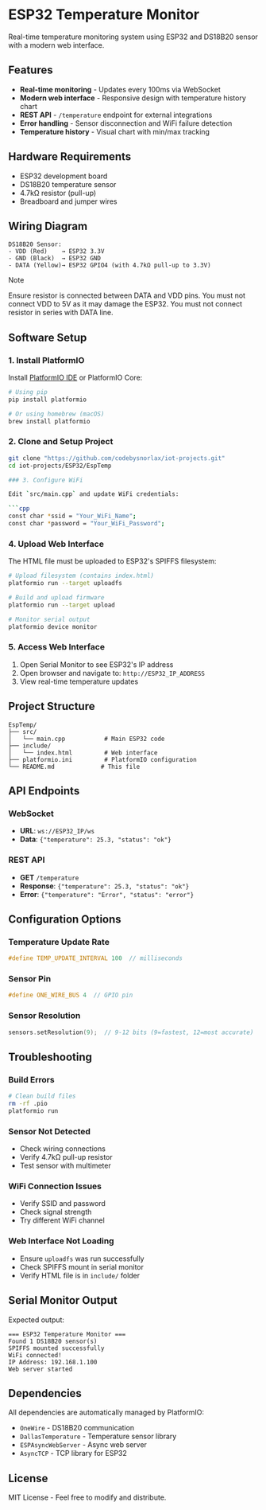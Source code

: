 # ESP32 Temperature Monitor

Real-time temperature monitoring system using ESP32 and DS18B20 sensor with a modern web interface.

## Features

- **Real-time monitoring** - Updates every 100ms via WebSocket
- **Modern web interface** - Responsive design with temperature history chart
- **REST API** - `/temperature` endpoint for external integrations
- **Error handling** - Sensor disconnection and WiFi failure detection
- **Temperature history** - Visual chart with min/max tracking

## Hardware Requirements

- ESP32 development board
- DS18B20 temperature sensor
- 4.7kΩ resistor (pull-up)
- Breadboard and jumper wires

## Wiring Diagram

```
DS18B20 Sensor:
- VDD (Red)    → ESP32 3.3V
- GND (Black)  → ESP32 GND
- DATA (Yellow)→ ESP32 GPIO4 (with 4.7kΩ pull-up to 3.3V)
```

>[!Note]
> Ensure resistor is connected between DATA and VDD pins.
> You must not connect VDD to 5V as it may damage the ESP32.
> You must not connect resistor in series with DATA line.


## Software Setup

### 1. Install PlatformIO

Install [PlatformIO IDE](https://platformio.org/install/ide) or PlatformIO Core:

```bash
# Using pip
pip install platformio

# Or using homebrew (macOS)
brew install platformio
```

### 2. Clone and Setup Project

```bash
git clone "https://github.com/codebysnorlax/iot-projects.git"
cd iot-projects/ESP32/EspTemp

### 3. Configure WiFi

Edit `src/main.cpp` and update WiFi credentials:

```cpp
const char *ssid = "Your_WiFi_Name";
const char *password = "Your_WiFi_Password";
```

### 4. Upload Web Interface

The HTML file must be uploaded to ESP32's SPIFFS filesystem:

```bash
# Upload filesystem (contains index.html)
platformio run --target uploadfs

# Build and upload firmware
platformio run --target upload

# Monitor serial output
platformio device monitor
```

### 5. Access Web Interface

1. Open Serial Monitor to see ESP32's IP address
2. Open browser and navigate to: `http://ESP32_IP_ADDRESS`
3. View real-time temperature updates

## Project Structure

```
EspTemp/
├── src/
│   └── main.cpp           # Main ESP32 code
├── include/
│   └── index.html         # Web interface
├── platformio.ini         # PlatformIO configuration
└── README.md             # This file
```

## API Endpoints

### WebSocket
- **URL**: `ws://ESP32_IP/ws`
- **Data**: `{"temperature": 25.3, "status": "ok"}`

### REST API
- **GET** `/temperature`
- **Response**: `{"temperature": 25.3, "status": "ok"}`
- **Error**: `{"temperature": "Error", "status": "error"}`

## Configuration Options

### Temperature Update Rate
```cpp
#define TEMP_UPDATE_INTERVAL 100  // milliseconds
```

### Sensor Pin
```cpp
#define ONE_WIRE_BUS 4  // GPIO pin
```

### Sensor Resolution
```cpp
sensors.setResolution(9);  // 9-12 bits (9=fastest, 12=most accurate)
```

## Troubleshooting

### Build Errors
```bash
# Clean build files
rm -rf .pio
platformio run
```

### Sensor Not Detected
- Check wiring connections
- Verify 4.7kΩ pull-up resistor
- Test sensor with multimeter

### WiFi Connection Issues
- Verify SSID and password
- Check signal strength
- Try different WiFi channel

### Web Interface Not Loading
- Ensure `uploadfs` was run successfully
- Check SPIFFS mount in serial monitor
- Verify HTML file is in `include/` folder

## Serial Monitor Output

Expected output:
```
=== ESP32 Temperature Monitor ===
Found 1 DS18B20 sensor(s)
SPIFFS mounted successfully
WiFi connected!
IP Address: 192.168.1.100
Web server started
```

## Dependencies

All dependencies are automatically managed by PlatformIO:

- `OneWire` - DS18B20 communication
- `DallasTemperature` - Temperature sensor library
- `ESPAsyncWebServer` - Async web server
- `AsyncTCP` - TCP library for ESP32

## License

MIT License - Feel free to modify and distribute.

